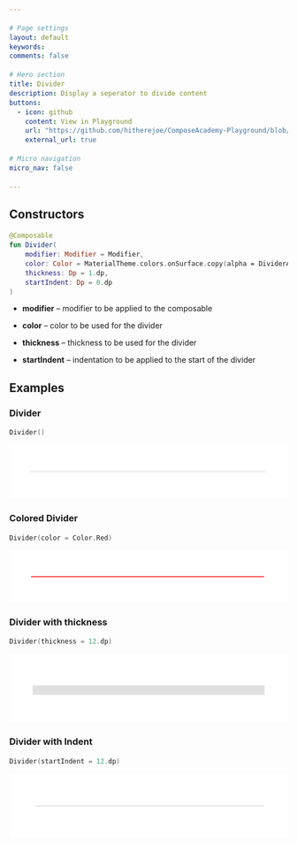 ```yaml
---

# Page settings
layout: default
keywords:
comments: false

# Hero section
title: Divider
description: Display a seperator to divide content
buttons:
  - icon: github
    content: View in Playground
    url: "https://github.com/hitherejoe/ComposeAcademy-Playground/blob/master/app/src/main/java/co/joebirch/composeplayground/material/divider.kt"
    external_url: true

# Micro navigation
micro_nav: false

---
```


## Constructors

```kotlin
@Composable
fun Divider(
    modifier: Modifier = Modifier,
    color: Color = MaterialTheme.colors.onSurface.copy(alpha = DividerAlpha),
    thickness: Dp = 1.dp,
    startIndent: Dp = 0.dp
)
```

* **modifier** – modifier to be applied to the composable

* **color** – color to be used for the divider

* **thickness** – thickness to be used for the divider

* **startIndent** – indentation to be applied to the start of the divider

## Examples

### Divider

```kotlin
Divider()
```

![Alert dialog](/academy/material/media/divider.png)

### Colored Divider
  
```kotlin
Divider(color = Color.Red)
```

![Alert dialog](/academy/material/media/divider_color.png)

### Divider with thickness
  
```kotlin
Divider(thickness = 12.dp)
```

![Alert dialog](/academy/material/media/divider_thickness.png)

### Divider with Indent

```kotlin
Divider(startIndent = 12.dp)
```

![Alert dialog](/academy/material/media/divider_indent.png)

